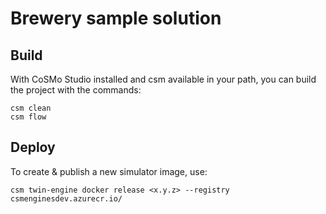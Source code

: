 # Brewery sample solution

## Build

With CoSMo Studio installed and csm available in your path, you can build the project with the commands:

```
csm clean
csm flow
```

## Deploy

To create & publish a new simulator image, use:

```
csm twin-engine docker release <x.y.z> --registry csmenginesdev.azurecr.io/
```
